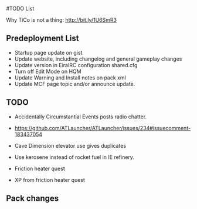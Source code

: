 ﻿#TODO List

Why TiCo is not a thing: http://bit.ly/1U6SmR3

## Predeployment List
- Startup page update on gist
- Update website, including changelog and general gameplay changes
- Update version in EiraIRC configuration shared.cfg
- Turn off Edit Mode on HQM
- Update Warning and Install notes on pack xml
- Update MCF page topic and/or announce update.

## TODO

- Accidentally Circumstantial Events posts radio chatter.
- https://github.com/ATLauncher/ATLauncher/issues/234#issuecomment-183437054
- Cave Dimension elevator use gives duplicates
- Use kerosene instead of rocket fuel in IE refinery.

- Friction heater quest
- XP from friction heater quest
 
## Pack changes

